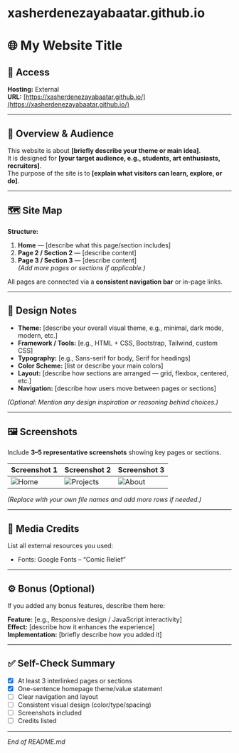 # xasherdenezayabaatar.github.io

# 🌐 My Website Title

## 🔗 Access
**Hosting:** External  
**URL:** [https://xasherdenezayabaatar.github.io/](https://xasherdenezayabaatar.github.io/)

---

## 🧭 Overview & Audience
This website is about **[briefly describe your theme or main idea]**.  
It is designed for **[your target audience, e.g., students, art enthusiasts, recruiters]**.  
The purpose of the site is to **[explain what visitors can learn, explore, or do]**.

---

## 🗺️ Site Map
**Structure:**
1. **Home** — [describe what this page/section includes]  
2. **Page 2 / Section 2** — [describe content]  
3. **Page 3 / Section 3** — [describe content]  
*(Add more pages or sections if applicable.)*

All pages are connected via a **consistent navigation bar** or in-page links.

---

## 🎨 Design Notes
- **Theme:** [describe your overall visual theme, e.g., minimal, dark mode, modern, etc.]  
- **Framework / Tools:** [e.g., HTML + CSS, Bootstrap, Tailwind, custom CSS]  
- **Typography:** [e.g., Sans-serif for body, Serif for headings]  
- **Color Scheme:** [list or describe your main colors]  
- **Layout:** [describe how sections are arranged — grid, flexbox, centered, etc.]  
- **Navigation:** [describe how users move between pages or sections]  

*(Optional: Mention any design inspiration or reasoning behind choices.)*

---

## 🖼️ Screenshots
Include **3–5 representative screenshots** showing key pages or sections.  

| Screenshot 1 | Screenshot 2 | Screenshot 3 |
|---------------|---------------|---------------|
| ![Home](screenshots/home.png) | ![Projects](screenshots/projects.png) | ![About](screenshots/about.png) |

*(Replace with your own file names and add more rows if needed.)*

---

## 📸 Media Credits
List all external resources you used:  
- Fonts: Google Fonts – “Comic Relief”

---

## ⚙️ Bonus (Optional)
If you added any bonus features, describe them here:

**Feature:** [e.g., Responsive design / JavaScript interactivity]  
**Effect:** [describe how it enhances the experience]  
**Implementation:** [briefly describe how you added it]  

---

## ✅ Self-Check Summary
- [x] At least 3 interlinked pages or sections  
- [x] One-sentence homepage theme/value statement  
- [ ] Clear navigation and layout  
- [ ] Consistent visual design (color/type/spacing)  
- [ ] Screenshots included  
- [ ] Credits listed  

---

*End of README.md*

